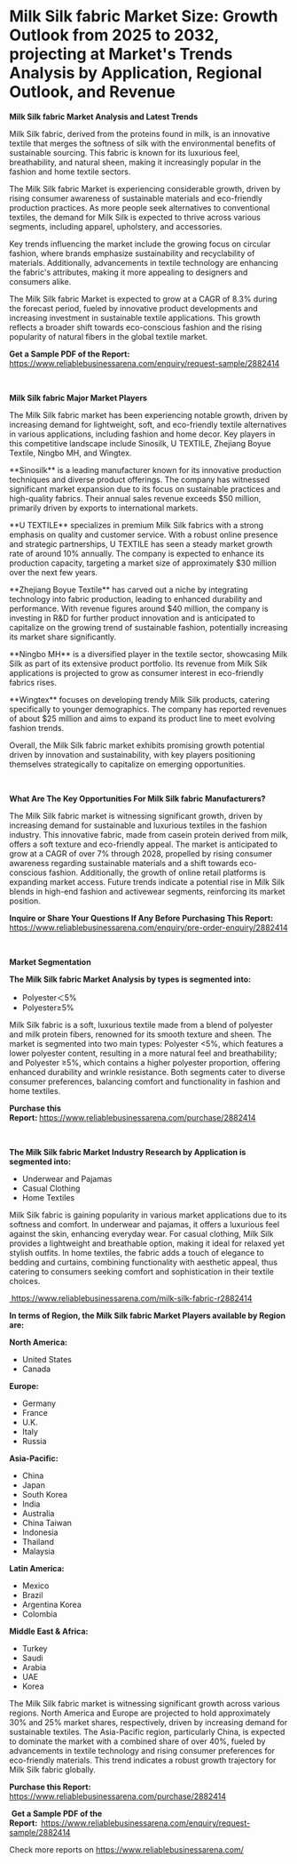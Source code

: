 <p><h1>Milk Silk fabric Market Size: Growth Outlook from 2025 to 2032, projecting at Market's Trends Analysis by Application, Regional Outlook, and Revenue</h1></p><p><strong>Milk Silk fabric Market Analysis and Latest Trends</strong></p>
<p><p>Milk Silk fabric, derived from the proteins found in milk, is an innovative textile that merges the softness of silk with the environmental benefits of sustainable sourcing. This fabric is known for its luxurious feel, breathability, and natural sheen, making it increasingly popular in the fashion and home textile sectors.</p><p>The Milk Silk fabric Market is experiencing considerable growth, driven by rising consumer awareness of sustainable materials and eco-friendly production practices. As more people seek alternatives to conventional textiles, the demand for Milk Silk is expected to thrive across various segments, including apparel, upholstery, and accessories. </p><p>Key trends influencing the market include the growing focus on circular fashion, where brands emphasize sustainability and recyclability of materials. Additionally, advancements in textile technology are enhancing the fabric's attributes, making it more appealing to designers and consumers alike. </p><p>The Milk Silk fabric Market is expected to grow at a CAGR of 8.3% during the forecast period, fueled by innovative product developments and increasing investment in sustainable textile applications. This growth reflects a broader shift towards eco-conscious fashion and the rising popularity of natural fibers in the global textile market.</p></p>
<p><strong>Get a Sample PDF of the Report:&nbsp;</strong> <a href="https://www.reliablebusinessarena.com/enquiry/request-sample/2882414?utm_campaign=2483&utm_medium=2&utm_source=Github&utm_content=ia&utm_term=13032025&utm_id=milk-silk-fabric">https://www.reliablebusinessarena.com/enquiry/request-sample/2882414</a></p>
<p>&nbsp;</p>
<p><strong>Milk Silk fabric Major Market Players</strong></p>
<p><p>The Milk Silk fabric market has been experiencing notable growth, driven by increasing demand for lightweight, soft, and eco-friendly textile alternatives in various applications, including fashion and home decor. Key players in this competitive landscape include Sinosilk, U TEXTILE, Zhejiang Boyue Textile, Ningbo MH, and Wingtex.</p><p>**Sinosilk** is a leading manufacturer known for its innovative production techniques and diverse product offerings. The company has witnessed significant market expansion due to its focus on sustainable practices and high-quality fabrics. Their annual sales revenue exceeds $50 million, primarily driven by exports to international markets.</p><p>**U TEXTILE** specializes in premium Milk Silk fabrics with a strong emphasis on quality and customer service. With a robust online presence and strategic partnerships, U TEXTILE has seen a steady market growth rate of around 10% annually. The company is expected to enhance its production capacity, targeting a market size of approximately $30 million over the next few years.</p><p>**Zhejiang Boyue Textile** has carved out a niche by integrating technology into fabric production, leading to enhanced durability and performance. With revenue figures around $40 million, the company is investing in R&D for further product innovation and is anticipated to capitalize on the growing trend of sustainable fashion, potentially increasing its market share significantly.</p><p>**Ningbo MH** is a diversified player in the textile sector, showcasing Milk Silk as part of its extensive product portfolio. Its revenue from Milk Silk applications is projected to grow as consumer interest in eco-friendly fabrics rises.</p><p>**Wingtex** focuses on developing trendy Milk Silk products, catering specifically to younger demographics. The company has reported revenues of about $25 million and aims to expand its product line to meet evolving fashion trends.</p><p>Overall, the Milk Silk fabric market exhibits promising growth potential driven by innovation and sustainability, with key players positioning themselves strategically to capitalize on emerging opportunities.</p></p>
<p>&nbsp;</p>
<p><strong>What Are The Key Opportunities For Milk Silk fabric Manufacturers?</strong></p>
<p><p>The Milk Silk fabric market is witnessing significant growth, driven by increasing demand for sustainable and luxurious textiles in the fashion industry. This innovative fabric, made from casein protein derived from milk, offers a soft texture and eco-friendly appeal. The market is anticipated to grow at a CAGR of over 7% through 2028, propelled by rising consumer awareness regarding sustainable materials and a shift towards eco-conscious fashion. Additionally, the growth of online retail platforms is expanding market access. Future trends indicate a potential rise in Milk Silk blends in high-end fashion and activewear segments, reinforcing its market position.</p></p>
<p><strong>Inquire or Share Your Questions If Any Before Purchasing This Report:</strong> <a href="https://www.reliablebusinessarena.com/enquiry/pre-order-enquiry/2882414?utm_campaign=2483&utm_medium=2&utm_source=Github&utm_content=ia&utm_term=13032025&utm_id=milk-silk-fabric">https://www.reliablebusinessarena.com/enquiry/pre-order-enquiry/2882414</a></p>
<p>&nbsp;</p>
<p><strong>Market Segmentation</strong></p>
<p><strong>The Milk Silk fabric Market Analysis by types is segmented into:</strong></p>
<p><ul><li>Polyester＜5%</li><li>Polyester≥5%</li></ul></p>
<p><p>Milk Silk fabric is a soft, luxurious textile made from a blend of polyester and milk protein fibers, renowned for its smooth texture and sheen. The market is segmented into two main types: Polyester <5%, which features a lower polyester content, resulting in a more natural feel and breathability; and Polyester ≥5%, which contains a higher polyester proportion, offering enhanced durability and wrinkle resistance. Both segments cater to diverse consumer preferences, balancing comfort and functionality in fashion and home textiles.</p></p>
<p><strong>Purchase this Report:&nbsp;</strong><a href="https://www.reliablebusinessarena.com/purchase/2882414?utm_campaign=2483&utm_medium=2&utm_source=Github&utm_content=ia&utm_term=13032025&utm_id=milk-silk-fabric">https://www.reliablebusinessarena.com/purchase/2882414</a></p>
<p>&nbsp;</p>
<p><strong>The Milk Silk fabric Market Industry Research by Application is segmented into:</strong></p>
<p><ul><li>Underwear and Pajamas</li><li>Casual Clothing</li><li>Home Textiles</li></ul></p>
<p><p>Milk Silk fabric is gaining popularity in various market applications due to its softness and comfort. In underwear and pajamas, it offers a luxurious feel against the skin, enhancing everyday wear. For casual clothing, Milk Silk provides a lightweight and breathable option, making it ideal for relaxed yet stylish outfits. In home textiles, the fabric adds a touch of elegance to bedding and curtains, combining functionality with aesthetic appeal, thus catering to consumers seeking comfort and sophistication in their textile choices.</p></p>
<p><a href="https://www.reliablebusinessarena.com/milk-silk-fabric-r2882414?utm_campaign=2483&utm_medium=2&utm_source=Github&utm_content=ia&utm_term=13032025&utm_id=milk-silk-fabric">&nbsp;https://www.reliablebusinessarena.com/milk-silk-fabric-r2882414</a></p>
<p><strong>In terms of Region, the Milk Silk fabric Market Players available by Region are:</strong></p>
<p>
    <p> <strong> North America: </strong>
        <ul>
            <li>United States</li>
            <li>Canada</li>
        </ul>
        </p> 
    <p> <strong> Europe: </strong>
        <ul>
            <li>Germany</li>
            <li>France</li>
            <li>U.K.</li>
            <li>Italy</li>
            <li>Russia</li>
        </ul>
        </p> 
    <p> <strong> Asia-Pacific: </strong>
        <ul>
            <li>China</li>
            <li>Japan</li>
            <li>South Korea</li>
            <li>India</li>
            <li>Australia</li>
            <li>China Taiwan</li>
            <li>Indonesia</li>
            <li>Thailand</li>
            <li>Malaysia</li>
        </ul>
        </p> 
    <p> <strong> Latin America: </strong>
        <ul>
            <li>Mexico</li>
            <li>Brazil</li>
            <li>Argentina Korea</li>
            <li>Colombia</li>
        </ul>
        </p> 
    <p> <strong> Middle East & Africa: </strong>
        <ul>
            <li>Turkey</li>
            <li>Saudi</li>
            <li>Arabia</li>
            <li>UAE</li>
            <li>Korea</li>
        </ul>
    </p>
    </p>
<p><p>The Milk Silk fabric market is witnessing significant growth across various regions. North America and Europe are projected to hold approximately 30% and 25% market shares, respectively, driven by increasing demand for sustainable textiles. The Asia-Pacific region, particularly China, is expected to dominate the market with a combined share of over 40%, fueled by advancements in textile technology and rising consumer preferences for eco-friendly materials. This trend indicates a robust growth trajectory for Milk Silk fabric globally.</p></p>
<p><strong>Purchase this Report: </strong><a href="https://www.reliablebusinessarena.com/purchase/2882414?utm_campaign=2483&utm_medium=2&utm_source=Github&utm_content=ia&utm_term=13032025&utm_id=milk-silk-fabric">https://www.reliablebusinessarena.com/purchase/2882414</a></p>
<p>&nbsp;<strong>Get a Sample PDF of the Report:&nbsp;&nbsp;</strong><a href="https://www.reliablebusinessarena.com/enquiry/request-sample/2882414?utm_campaign=2483&utm_medium=2&utm_source=Github&utm_content=ia&utm_term=13032025&utm_id=milk-silk-fabric">https://www.reliablebusinessarena.com/enquiry/request-sample/2882414</a></p>
<p><strong></strong></p>
<p>Check more reports on <a href="https://www.reliablebusinessarena.com/?utm_campaign=2483&utm_medium=2&utm_source=Github&utm_content=ia&utm_term=13032025&utm_id=milk-silk-fabric">https://www.reliablebusinessarena.com/</a></p>